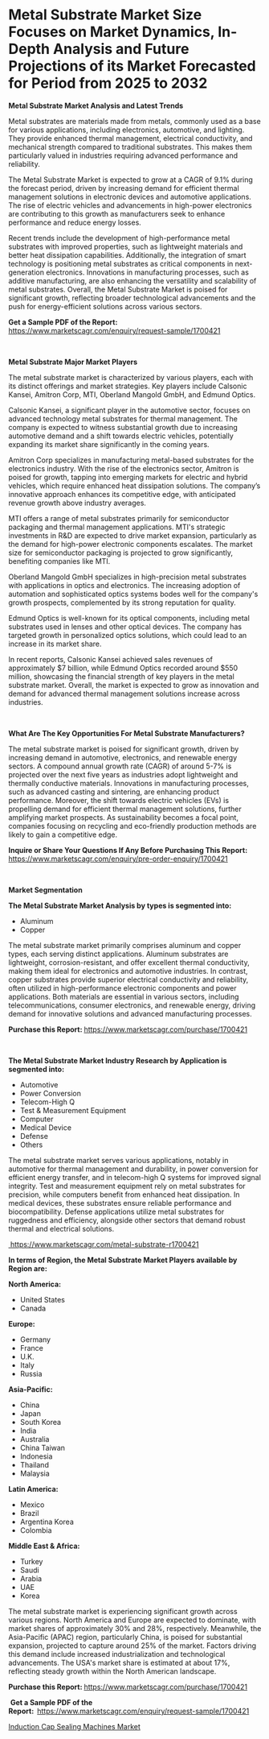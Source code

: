 <p><h1>Metal Substrate Market Size Focuses on Market Dynamics, In-Depth Analysis and Future Projections of its Market Forecasted for Period from 2025 to 2032</h1></p><p><strong>Metal Substrate Market Analysis and Latest Trends</strong></p>
<p><p>Metal substrates are materials made from metals, commonly used as a base for various applications, including electronics, automotive, and lighting. They provide enhanced thermal management, electrical conductivity, and mechanical strength compared to traditional substrates. This makes them particularly valued in industries requiring advanced performance and reliability.</p><p>The Metal Substrate Market is expected to grow at a CAGR of 9.1% during the forecast period, driven by increasing demand for efficient thermal management solutions in electronic devices and automotive applications. The rise of electric vehicles and advancements in high-power electronics are contributing to this growth as manufacturers seek to enhance performance and reduce energy losses. </p><p>Recent trends include the development of high-performance metal substrates with improved properties, such as lightweight materials and better heat dissipation capabilities. Additionally, the integration of smart technology is positioning metal substrates as critical components in next-generation electronics. Innovations in manufacturing processes, such as additive manufacturing, are also enhancing the versatility and scalability of metal substrates. Overall, the Metal Substrate Market is poised for significant growth, reflecting broader technological advancements and the push for energy-efficient solutions across various sectors.</p></p>
<p><strong>Get a Sample PDF of the Report:&nbsp;</strong> <a href="https://www.marketscagr.com/enquiry/request-sample/1700421?utm_campaign=3546&utm_medium=2&utm_source=Github&utm_content=ia&utm_term=27032025&utm_id=metal-substrate">https://www.marketscagr.com/enquiry/request-sample/1700421</a></p>
<p>&nbsp;</p>
<p><strong>Metal Substrate Major Market Players</strong></p>
<p><p>The metal substrate market is characterized by various players, each with its distinct offerings and market strategies. Key players include Calsonic Kansei, Amitron Corp, MTI, Oberland Mangold GmbH, and Edmund Optics.</p><p>Calsonic Kansei, a significant player in the automotive sector, focuses on advanced technology metal substrates for thermal management. The company is expected to witness substantial growth due to increasing automotive demand and a shift towards electric vehicles, potentially expanding its market share significantly in the coming years.</p><p>Amitron Corp specializes in manufacturing metal-based substrates for the electronics industry. With the rise of the electronics sector, Amitron is poised for growth, tapping into emerging markets for electric and hybrid vehicles, which require enhanced heat dissipation solutions. The company’s innovative approach enhances its competitive edge, with anticipated revenue growth above industry averages.</p><p>MTI offers a range of metal substrates primarily for semiconductor packaging and thermal management applications. MTI's strategic investments in R&D are expected to drive market expansion, particularly as the demand for high-power electronic components escalates. The market size for semiconductor packaging is projected to grow significantly, benefiting companies like MTI.</p><p>Oberland Mangold GmbH specializes in high-precision metal substrates with applications in optics and electronics. The increasing adoption of automation and sophisticated optics systems bodes well for the company's growth prospects, complemented by its strong reputation for quality.</p><p>Edmund Optics is well-known for its optical components, including metal substrates used in lenses and other optical devices. The company has targeted growth in personalized optics solutions, which could lead to an increase in its market share.</p><p>In recent reports, Calsonic Kansei achieved sales revenues of approximately $7 billion, while Edmund Optics recorded around $550 million, showcasing the financial strength of key players in the metal substrate market. Overall, the market is expected to grow as innovation and demand for advanced thermal management solutions increase across industries.</p></p>
<p>&nbsp;</p>
<p><strong>What Are The Key Opportunities For Metal Substrate Manufacturers?</strong></p>
<p><p>The metal substrate market is poised for significant growth, driven by increasing demand in automotive, electronics, and renewable energy sectors. A compound annual growth rate (CAGR) of around 5-7% is projected over the next five years as industries adopt lightweight and thermally conductive materials. Innovations in manufacturing processes, such as advanced casting and sintering, are enhancing product performance. Moreover, the shift towards electric vehicles (EVs) is propelling demand for efficient thermal management solutions, further amplifying market prospects. As sustainability becomes a focal point, companies focusing on recycling and eco-friendly production methods are likely to gain a competitive edge.</p></p>
<p><strong>Inquire or Share Your Questions If Any Before Purchasing This Report:</strong> <a href="https://www.marketscagr.com/enquiry/pre-order-enquiry/1700421?utm_campaign=3546&utm_medium=2&utm_source=Github&utm_content=ia&utm_term=27032025&utm_id=metal-substrate">https://www.marketscagr.com/enquiry/pre-order-enquiry/1700421</a></p>
<p>&nbsp;</p>
<p><strong>Market Segmentation</strong></p>
<p><strong>The Metal Substrate Market Analysis by types is segmented into:</strong></p>
<p><ul><li>Aluminum</li><li>Copper</li></ul></p>
<p><p>The metal substrate market primarily comprises aluminum and copper types, each serving distinct applications. Aluminum substrates are lightweight, corrosion-resistant, and offer excellent thermal conductivity, making them ideal for electronics and automotive industries. In contrast, copper substrates provide superior electrical conductivity and reliability, often utilized in high-performance electronic components and power applications. Both materials are essential in various sectors, including telecommunications, consumer electronics, and renewable energy, driving demand for innovative solutions and advanced manufacturing processes.</p></p>
<p><strong>Purchase this Report:&nbsp;</strong><a href="https://www.marketscagr.com/purchase/1700421?utm_campaign=3546&utm_medium=2&utm_source=Github&utm_content=ia&utm_term=27032025&utm_id=metal-substrate">https://www.marketscagr.com/purchase/1700421</a></p>
<p>&nbsp;</p>
<p><strong>The Metal Substrate Market Industry Research by Application is segmented into:</strong></p>
<p><ul><li>Automotive</li><li>Power Conversion</li><li>Telecom-High Q</li><li>Test & Measurement Equipment</li><li>Computer</li><li>Medical Device</li><li>Defense</li><li>Others</li></ul></p>
<p><p>The metal substrate market serves various applications, notably in automotive for thermal management and durability, in power conversion for efficient energy transfer, and in telecom-high Q systems for improved signal integrity. Test and measurement equipment rely on metal substrates for precision, while computers benefit from enhanced heat dissipation. In medical devices, these substrates ensure reliable performance and biocompatibility. Defense applications utilize metal substrates for ruggedness and efficiency, alongside other sectors that demand robust thermal and electrical solutions.</p></p>
<p><a href="https://www.marketscagr.com/metal-substrate-r1700421?utm_campaign=3546&utm_medium=2&utm_source=Github&utm_content=ia&utm_term=27032025&utm_id=metal-substrate">&nbsp;https://www.marketscagr.com/metal-substrate-r1700421</a></p>
<p><strong>In terms of Region, the Metal Substrate Market Players available by Region are:</strong></p>
<p>
    <p> <strong> North America: </strong>
        <ul>
            <li>United States</li>
            <li>Canada</li>
        </ul>
        </p> 
    <p> <strong> Europe: </strong>
        <ul>
            <li>Germany</li>
            <li>France</li>
            <li>U.K.</li>
            <li>Italy</li>
            <li>Russia</li>
        </ul>
        </p> 
    <p> <strong> Asia-Pacific: </strong>
        <ul>
            <li>China</li>
            <li>Japan</li>
            <li>South Korea</li>
            <li>India</li>
            <li>Australia</li>
            <li>China Taiwan</li>
            <li>Indonesia</li>
            <li>Thailand</li>
            <li>Malaysia</li>
        </ul>
        </p> 
    <p> <strong> Latin America: </strong>
        <ul>
            <li>Mexico</li>
            <li>Brazil</li>
            <li>Argentina Korea</li>
            <li>Colombia</li>
        </ul>
        </p> 
    <p> <strong> Middle East & Africa: </strong>
        <ul>
            <li>Turkey</li>
            <li>Saudi</li>
            <li>Arabia</li>
            <li>UAE</li>
            <li>Korea</li>
        </ul>
    </p>
    </p>
<p><p>The metal substrate market is experiencing significant growth across various regions. North America and Europe are expected to dominate, with market shares of approximately 30% and 28%, respectively. Meanwhile, the Asia-Pacific (APAC) region, particularly China, is poised for substantial expansion, projected to capture around 25% of the market. Factors driving this demand include increased industrialization and technological advancements. The USA's market share is estimated at about 17%, reflecting steady growth within the North American landscape.</p></p>
<p><strong>Purchase this Report: </strong><a href="https://www.marketscagr.com/purchase/1700421?utm_campaign=3546&utm_medium=2&utm_source=Github&utm_content=ia&utm_term=27032025&utm_id=metal-substrate">https://www.marketscagr.com/purchase/1700421</a></p>
<p>&nbsp;<strong>Get a Sample PDF of the Report:&nbsp;&nbsp;</strong><a href="https://www.marketscagr.com/enquiry/request-sample/1700421?utm_campaign=3546&utm_medium=2&utm_source=Github&utm_content=ia&utm_term=27032025&utm_id=metal-substrate">https://www.marketscagr.com/enquiry/request-sample/1700421</a></p>
<p><strong></strong></p>
<p><p><a href="https://github.com/ziwersekos/Market-Research-Report-List-1/blob/main/induction-cap-sealing-machines-market.md?utm_campaign=3546&utm_medium=2&utm_source=Github&utm_content=ia&utm_term=27032025&utm_id=metal-substrate">Induction Cap Sealing Machines Market</a></p></p>